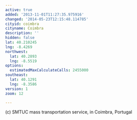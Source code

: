 ```yaml
---
active: true
added: '2013-11-01T11:27:35.975916'
changed: '2014-05-23T12:15:48.114785'
cityid: coimbra
cityname: Coimbra
description: ''
hidden: false
lat: 40.210245
lng: -8.4269
northwest:
  lat: 40.2893
  lng: -8.5519
options:
  estimatedMaxCalculateCalls: 2455000
southeast:
  lat: 40.1291
  lng: -8.3586
version: 1
zoom: 12

---
```


(c) SMTUC mass transportation service, in Coimbra, Portugal
